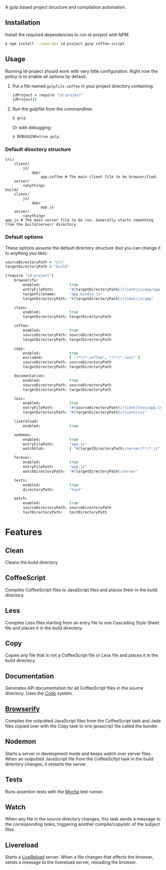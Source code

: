 A gulp based project structure and compilation automation.

## Installation

Install the required dependencies to run id-project with NPM.

```bash
$ npm install --save-dev id-project gulp coffee-script
```

## Usage

Running id-project should work with very little configuration. Right now the
policy is to enable all options by default.

1. Put a file named `gulpfile.coffee` in your project directory containing:

	```coffee
	idProject = require "id-project"
	idProject()
	```

2. Run the gulpfile from the commandline:

	```bash
	$ gulp
	```

	Or with debugging:

	```bash
	$ DEBUGGING=true gulp
	```

### Default directory structure

```
src/
	client/
		js/
			app/
				app.coffee # The main client file to be browserified.
	server/
		<anything>
build/
	client/
		js/
			app/
				app.js
	server/
		<anything>
app.js # The main server file to be run. Generally starts something from the build/server/ directory
```

### Default options

These options assume the default directory structure (but you can change it
to anything you like):

```coffee
sourceDirectoryPath = "src"
targetDirectoryPath = "build"

(require "id-project")
	browserify:
		enabled:             true
		entryFilePath:       "#{targetDirectoryPath}/client/js/app/app.js"
		targetFilename:      "app.bundle.js"
		targetDirectoryPath: "#{targetDirectoryPath}/client/js/app"

	clean:
		enabled:             true
		targetDirectoryPath: targetDirectoryPath

	coffee:
		enabled:             true
		sourceDirectoryPath: sourceDirectoryPath
		targetDirectoryPath: targetDirectoryPath

	copy:
		enabled:             true
		excluded:            [ "!**/*.coffee", "!**/*.less" ]
		sourceDirectoryPath: sourceDirectoryPath
		targetDirectoryPath: targetDirectoryPath

	documentation:
		enabled:             true
		sourceDirectoryPath: sourceDirectoryPath
		targetDirectoryPath: targetDirectoryPath

	less:
		enabled:             true
		entryFilePath:       "#{sourceDirectoryPath}/client/less/app.less"
		targetDirectoryPath: "#{targetDirectoryPath}/client/css"

	livereload:
		enabled:             true

	nodemon:
		enabled:             true
		entryFilePath:       "app.js"
		watchGlob:           [ "#{targetDirectoryPath}/server/**/*.js" ]

	forever:
		enabled:             true
		entryFilePath:       "app.js"
		watchDirectoryPath:  "#{targetDirectoryPath}/server"

	tests:
		enabled:             true
		directoryPath:       "test"

	watch:
		enabled:             true
		sourceDirectoryPath: sourceDirectoryPath
		testDirectoryPath:   testDirectoryPath
```

# Features

## Clean
Cleans the build directory.

## CoffeeScript
Compiles CoffeeScript files to JavaScript files and places them in the build
directory.

## Less
Compiles Less files starting from an entry file to one Cascading Style Sheet
file and places it in the build directory.

## Copy
Copies any file that is not a CoffeeScript file or Less file and places it in
the build directory.

## Documentation
Generates API documentation for all CoffeeScript files in the source directory.
Uses the [Codo](https://github.com/coffeedoc/codo) system.

## [Browserify](https://github.com/substack/node-browserify)
Compiles the outputted JavaScript files from the CoffeeScript task and Jade
files copied over with the Copy task to one javascript file called the bundle.

## Nodemon
Starts a server in development mode and keeps watch over server files. When an
outputted JavaScript file from the CoffeeScfipt task in the build directory
changes, it restarts the server.

## Tests
Runs assertion tests with the [Mocha](http://visionmedia.github.io/mocha/) test
runner.

## Watch
When any file in the source directory changes, this task sends a message to the
corresponding tasks, triggering another compile/copy/etc of the subject files.

## Livereload
Starts a [LiveReload](http://livereload.com/) server. When a file changes that
affects the browser, sends a message to the livereload server, reloading the
browser.
